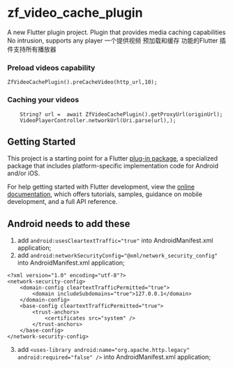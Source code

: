 # zf_video_cache_plugin

A new Flutter plugin project.
Plugin that provides media caching capabilities
No intrusion, supports any player
一个提供视频 预加载和缓存 功能的Flutter 插件支持所有播放器



### Preload videos capability
```
ZfVideoCachePlugin().preCacheVideo(http_url,10);
```

### Caching your videos
```
    String? url =  await ZfVideoCachePlugin().getProxyUrl(originUrl);
    VideoPlayerController.networkUrl(Uri.parse(url),);
```

## Getting Started

This project is a starting point for a Flutter
[plug-in package](https://flutter.dev/developing-packages/),
a specialized package that includes platform-specific implementation code for
Android and/or iOS.

For help getting started with Flutter development, view the
[online documentation](https://flutter.dev/docs), which offers tutorials,
samples, guidance on mobile development, and a full API reference.



## Android needs to add these
1. add ` android:usesCleartextTraffic="true" ` into AndroidManifest.xml application;
2. add ` android:networkSecurityConfig="@xml/network_security_config" ` into AndroidManifest.xml application;
```
<?xml version="1.0" encoding="utf-8"?>
<network-security-config>
    <domain-config cleartextTrafficPermitted="true">
        <domain includeSubdomains="true">127.0.0.1</domain>
    </domain-config>
    <base-config cleartextTrafficPermitted="true">
        <trust-anchors>
            <certificates src="system" />
        </trust-anchors>
    </base-config>
</network-security-config>
```
3. add `<uses-library android:name="org.apache.http.legacy" android:required="false" />` into AndroidManifest.xml application;
